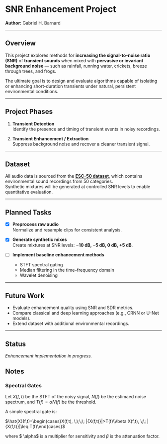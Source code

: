 # SNR Enhancement Project
**Author:** Gabriel H. Barnard  

---

## Overview
This project explores methods for **increasing the signal-to-noise ratio (SNR)** of **transient sounds** when mixed with **pervasive or invariant background noise** — such as rainfall, running water, crickets, breeze through trees, and frogs.

The ultimate goal is to design and evaluate algorithms capable of isolating or enhancing short-duration transients under natural, persistent environmental conditions.

---

## Project Phases

1. **Transient Detection**  
   Identify the presence and timing of transient events in noisy recordings.

2. **Transient Enhancement / Extraction**  
   Suppress background noise and recover a cleaner transient signal.

---

## Dataset
All audio data is sourced from the [**ESC-50 dataset**](https://github.com/karolpiczak/ESC-50), which contains environmental sound recordings from 50 categories.  
Synthetic mixtures will be generated at controlled SNR levels to enable quantitative evaluation.

---

## Planned Tasks

- [x] **Preprocess raw audio**  
  Normalize and resample clips for consistent analysis.

- [x] **Generate synthetic mixes**  
  Create mixtures at SNR levels: **−10 dB, −5 dB, 0 dB, +5 dB**.

- [ ] **Implement baseline enhancement methods**
  - STFT spectral gating  
  - Median filtering in the time–frequency domain  
  - Wavelet denoising

---

## Future Work
- Evaluate enhancement quality using SNR and SDR metrics.  
- Compare classical and deep learning approaches (e.g., CRNN or U-Net models).  
- Extend dataset with additional environmental recordings.

---

## Status
*Enhancement implementation in progress.*

## Notes
### Spectral Gates
Let $X(f,t)$ be the STFT of the noisy signal, $N(f)$ be the estimaed noise spectrum, and $T(f) = \alpha N(f)$ be the threshold.

A simple spectral gate is:

$\hat{X}(f,t)=\begin{cases}X(f,t), \;\;\;\; |{X(f,t)}|>T(f)\\\beta X(f,t), \;\; |{X(f,t)}|\leq T(f)\end{cases}$

where $ \alpha$ is a multiplier for sensitivity and $\beta$ is the attenuation factor.

